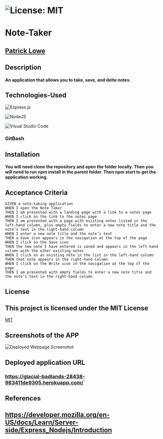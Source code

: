 # ![License: MIT](https://img.shields.io/badge/License-MIT-yellow.svg)

# Note-Taker

## [Patrick Lowe](https://github.com/PatrickWLowe)

## Description

#### An application that allows you to take, save, and delte notes.

## Technologies-Used

![Express.js](https://img.shields.io/badge/express.js-%23404d59.svg?style=for-the-badge&logo=express&logoColor=%2361DAFB)

![NodeJS](https://img.shields.io/badge/node.js-6DA55F?style=for-the-badge&logo=node.js&logoColor=white)

![Visual Studio Code](https://img.shields.io/badge/Visual%20Studio%20Code-0078d7.svg?style=for-the-badge&logo=visual-studio-code&logoColor=white)

### GitBash

## Installation

#### You will need clone the repository and open the folder locally. Then you will need to run npm install in the parent folder. Then npm start to get the application working.

## Acceptance Criteria

```
GIVEN a note-taking application
WHEN I open the Note Taker
THEN I am presented with a landing page with a link to a notes page
WHEN I click on the link to the notes page
THEN I am presented with a page with existing notes listed in the left-hand column, plus empty fields to enter a new note title and the note’s text in the right-hand column
WHEN I enter a new note title and the note’s text
THEN a Save icon appears in the navigation at the top of the page
WHEN I click on the Save icon
THEN the new note I have entered is saved and appears in the left-hand column with the other existing notes
WHEN I click on an existing note in the list in the left-hand column
THEN that note appears in the right-hand column
WHEN I click on the Write icon in the navigation at the top of the page
THEN I am presented with empty fields to enter a new note title and the note’s text in the right-hand column
```

## License

## This project is licensed under the MIT License

[MIT](https://opensource.org/licenses/MIT)

## Screenshots of the APP

![Deployed Webpage Screenshot](./images/ScreenshotPWA1.png)

## Deployed application URL

### https://glacial-badlands-28438-983411de9305.herokuapp.com/

## References

## https://developer.mozilla.org/en-US/docs/Learn/Server-side/Express_Nodejs/Introduction
